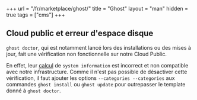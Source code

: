 +++
url = "/fr/marketplace/ghost/"
title = "Ghost"
layout = "man"
hidden = true
tags = ["cms"]
+++

## Cloud public et erreur d'espace disque

`ghost doctor`, qui est notamment lancé lors des installations ou des mises à jour, fait une vérification non fonctionnelle sur notre Cloud Public.

En effet, leur [calcul](https://github.com/TryGhost/Ghost-CLI/blob/1c936d2a1a9816635e8202a136c8b9eac4a86dc6/lib/commands/doctor/checks/free-space.js#L9) de `system information` est incorrect et non compatible avec notre infrastructure. Comme il n'est pas possible de désactiver cette vérification, il faut ajouter les options `--categories --categories` aux commandes `ghost install` ou `ghost update` pour outrepasser le template donné à `ghost doctor`.
